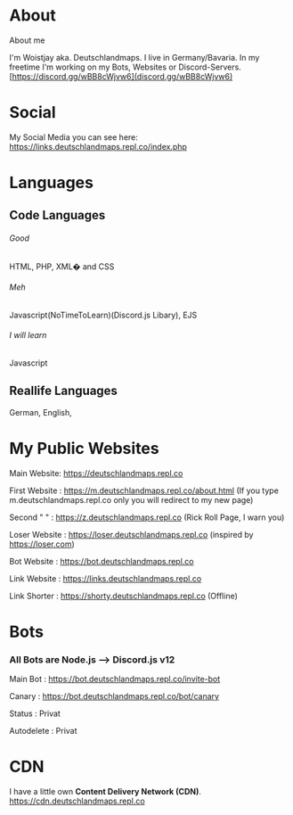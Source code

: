 # About
About me

I'm Woistjay aka. Deutschlandmaps.
I live in Germany/Bavaria.
In my freetime I'm working on my Bots, Websites or Discord-Servers.[https://discord.gg/wBB8cWjvw6](discord.gg/wBB8cWjvw6)



# Social

My Social Media you can see here: https://links.deutschlandmaps.repl.co/index.php

# Languages

<h2> Code Languages</h2>

<h6>Good</h6>
HTML, PHP, XML� and CSS
<h6>Meh</h6>
Javascript(NoTimeToLearn)(Discord.js Libary), EJS
<h6>I will learn</h6>
Javascript

<h2>Reallife Languages</h2>

German, English,


# My Public Websites

Main Website: https://deutschlandmaps.repl.co

First Website : https://m.deutschlandmaps.repl.co/about.html (If you type m.deutschlandmaps.repl.co only you will redirect to my new page) <p>
Second "   "  : https://z.deutschlandmaps.repl.co (Rick Roll Page, I warn you) <p>
Loser Website : https://loser.deutschlandmaps.repl.co (inspired by https://loser.com) <p>
Bot Website   : https://bot.deutschlandmaps.repl.co <p>
Link Website  : https://links.deutschlandmaps.repl.co <p>
Link Shorter  : https://shorty.deutschlandmaps.repl.co (Offline) <p>

# Bots
<h3>All Bots are Node.js --> Discord.js v12 </h3>

Main Bot : https://bot.deutschlandmaps.repl.co/invite-bot <p>
Canary   : https://bot.deutschlandmaps.repl.co/bot/canary <p>
Status   : Privat <p>
Autodelete : Privat <p>

  # CDN
 I have a little own <b>Content Delivery Network (CDN)</b>.
  https://cdn.deutschlandmaps.repl.co
